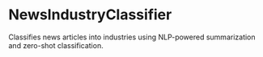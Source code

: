 # NewsIndustryClassifier
Classifies news articles into industries using NLP-powered summarization and zero-shot classification.
